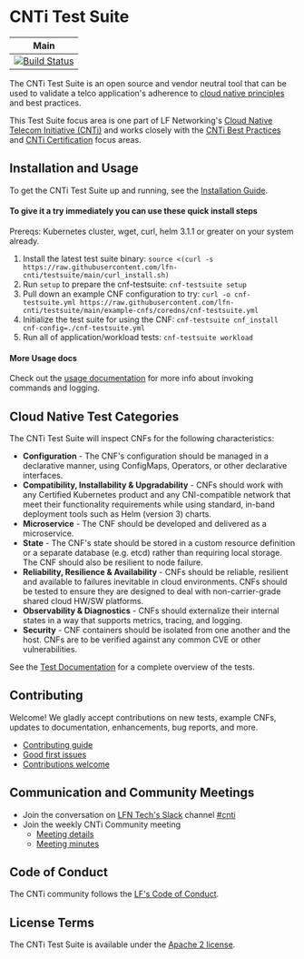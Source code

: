 # CNTi Test Suite

| Main                                                                                                                                        |
| ------------------------------------------------------------------------------------------------------------------------------------------- |
| [![Build Status](https://github.com/lfn-cnti/testsuite/workflows/Crystal%20Specs/badge.svg)](https://github.com/lfn-cnti/testsuite/actions) |

The CNTi Test Suite is an open source and vendor neutral tool that can be used to validate a telco application's adherence to [cloud native principles](https://networking.cloud-native-principles.org/) and best practices. 

This Test Suite focus area is one part of LF Networking's [Cloud Native Telecom Initiative (CNTi)](https://wiki.lfnetworking.org/pages/viewpage.action?pageId=113213592) and works closely with the [CNTi Best Practices](https://wiki.lfnetworking.org/display/LN/Best+Practices) and [CNTi Certification](https://wiki.lfnetworking.org/display/LN/Certification) focus areas.

## Installation and Usage

To get the CNTi Test Suite up and running, see the [Installation Guide](INSTALL.md).

#### To give it a try immediately you can use these quick install steps

Prereqs: Kubernetes cluster, wget, curl, helm 3.1.1 or greater on your system already.

1. Install the latest test suite binary: `source <(curl -s https://raw.githubusercontent.com/lfn-cnti/testsuite/main/curl_install.sh)`
2. Run `setup` to prepare the cnf-testsuite: `cnf-testsuite setup`
3. Pull down an example CNF configuration to try: `curl -o cnf-testsuite.yml https://raw.githubusercontent.com/lfn-cnti/testsuite/main/example-cnfs/coredns/cnf-testsuite.yml`
4. Initialize the test suite for using the CNF: `cnf-testsuite cnf_install cnf-config=./cnf-testsuite.yml`
5. Run all of application/workload tests: `cnf-testsuite workload`

#### More Usage docs

Check out the [usage documentation](USAGE.md) for more info about invoking commands and logging.

## Cloud Native Test Categories

The CNTi Test Suite will inspect CNFs for the following characteristics:

- **Configuration** - The CNF's configuration should be managed in a declarative manner, using ConfigMaps, Operators, or other declarative interfaces.
- **Compatibility, Installability & Upgradability** - CNFs should work with any Certified Kubernetes product and any CNI-compatible network that meet their functionality requirements while using standard, in-band deployment tools such as Helm (version 3) charts.
- **Microservice** - The CNF should be developed and delivered as a microservice.
- **State** - The CNF's state should be stored in a custom resource definition or a separate database (e.g. etcd) rather than requiring local storage. The CNF should also be resilient to node failure.
- **Reliability, Resilience & Availability** - CNFs should be reliable, resilient and available to failures inevitable in cloud environments. CNFs should be tested to ensure they are designed to deal with non-carrier-grade shared cloud HW/SW platforms.
- **Observability & Diagnostics** - CNFs should externalize their internal states in a way that supports metrics, tracing, and logging.
- **Security** - CNF containers should be isolated from one another and the host. CNFs are to be verified against any common CVE or other vulnerabilities.

See the [Test Documentation](docs/TEST_DOCUMENTATION.md) for a complete overview of the tests.

## Contributing

Welcome! We gladly accept contributions on new tests, example CNFs, updates to documentation, enhancements, bug reports, and more.

- [Contributing guide](CONTRIBUTING.md)
- [Good first issues](https://github.com/lfn-cnti/testsuite/labels/good%20first%20issue)
- [Contributions welcome](https://github.com/lfn-cnti/testsuite/labels/contributions-welcome)

## Communication and Community Meetings

- Join the conversation on [LFN Tech's Slack](https://lfntech.slack.com/) channel [#cnti](https://lfntech.slack.com/archives/C06HQGWK4NL)
- Join the weekly CNTi Community meeting
  - [Meeting details](https://lf-networking.atlassian.net/wiki/spaces/CNTi/pages/130416641/Cloud+Native+Telecom+Initiative+CNTi#Community-Meetings) 
  - [Meeting minutes](https://docs.google.com/document/d/1yjL079TR0L1q__BRuhREeXfx5MtAmjPzbFZlZUeBsK4/edit)


## Code of Conduct

The CNTi community follows the [LF's Code of Conduct](https://lfprojects.org/policies/code-of-conduct/).

## License Terms

The CNTi Test Suite is available under the [Apache 2 license](LICENSE.md).
